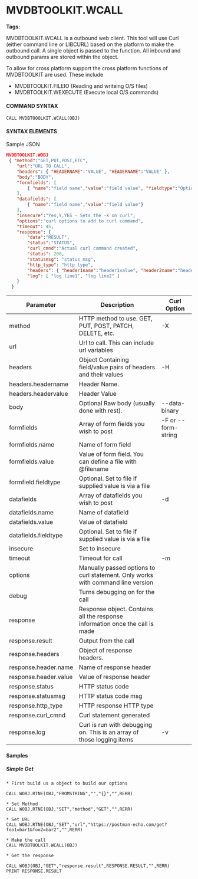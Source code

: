 # MVDBTOOLKIT.WCALL

<PageHeader />

**Tags:**
<badge text='objects' vertical='middle' />
<badge text='rest' vertical='middle' />

MVDBTOOLKIT.WCALL is a outbound web client. This tool will use Curl (either command line or LIBCURL) based on the platform to make the outbound call.  A single object is passed to the function.  All inbound and outbound params are stored within the object.

To allow for cross platform support the cross platform functions of MVDBTOOLKIT are used.  These include

* MVDBTOOLKIT.FILEIO (Reading and writeing O/S files)
* MVDBTOOLKIT.WEXECUTE (Execute local O/S commands)


#### **COMMAND SYNTAX**

```
CALL MVDBTOOOLKIT.WCALL(OBJ)
```

#### **SYNTAX ELEMENTS**

Sample JSON

```JSON
MVDBTOOLKIT.WOBJ
 { "method":"GET,PUT,POST,ETC",
    "url":"URL TO CALL",
    "headers": { "HEADERNAME":"VALUE", "HEADERNAME":"VALUE" },
    "body":"BODY",
    "formfields": [
        { "name":"field name","value":"field value", "fieldtype":"Optional=file if this should be a file, value is the path" }
    ],
    "datafields": [
        { "name":"field name","value":"field value"}
    ],
    "insecure":"Yes,Y,YES - Sets the -k on curl",
    "options":"curl options to add to curl command",
    "timeout": 45,
    "response": {
        "data":"RESULT",
        "status":"STATUS",
        "curl_cmnd":"Actual curl command created",
        "status": 200,
        "statusmsg": "status msg",
        "http_type": "http type",
        "headers": { "header1name":"header1value", "header2name":"header2value" },
        "log": [ "log line1", "log line2" ]
    }
  }
```

| Parameter            | Description | Curl<br> Option |
| ---                  | --- | --- |
| method               | HTTP method to use.  GET, PUT, POST, PATCH, DELETE, etc.  | -X |
| url                  | Url to call.  This can include url variables |
| headers              | Object Containing field/value pairs of headers and their values | -H |
| headers.headername   | Header Name. |
| headers.headervalue  | Header Value |
| body                 | Optional Raw body (usually done with rest).  | --data-binary |
| formfields           | Array of form fields you wish to post | -F or --form-string |
| formfields.name      | Name of form field |
| formfields.value     | Value of form field. You can define a file with @filename |
| formfield.fieldtype  | Optional.  Set to file if supplied value is via a file |
| datafields           | Array of datafields you wish to post | -d |
| datafields.name      | Name of datafield |
| datafields.value     | Value of datafield |
| datafields.fieldtype | Optional.  Set to file if supplied value is via a file |
| insecure             | Set to insecure |
| timeout              | Timeout for call | -m |
| options              | Manually passed options to curl statement.  Only works with command line version |
| debug                | Turns debugging on for the call |
| response             | Response object.  Contains all the response information once the call is made |
| response.result      | Output from the call |
| response.headers     | Object of response headers. |
| response.header.name | Name of response header |
| response.header.value | Value of response header |
| response.status      | HTTP status code |
| response.statusmsg   | HTTP status code msg |
| response.http_type   | HTTP response HTTP type |
| response.curl_cmnd   | Curl statement generated |
| response.log         | Curl is run with debugging on. This is an array of those logging items | -v |

#### Samples

##### Simple Get

``` mvbasic
* First build us a object to build our options

CALL WOBJ.RTNE(OBJ,"FROMSTRING","","{}","",RERR)

* Set Method
CALL WOBJ.RTNE(OBJ,"SET","method","GET","",RERR)

* Set URL
CALL WOBJ.RTNE(OBJ,"SET","url","https://postman-echo.com/get?foo1=bar1&foo2=bar2","",RERR)

* Make the call
CALL MVDBTOOLKIT.WCALL(OBJ)

* Get the response

CALL WOBJ(OBJ,"GET","response.result",RESPONSE.RESULT,"",RERR)
PRINT RESPONSE.RESULT

```

</responsefooter>